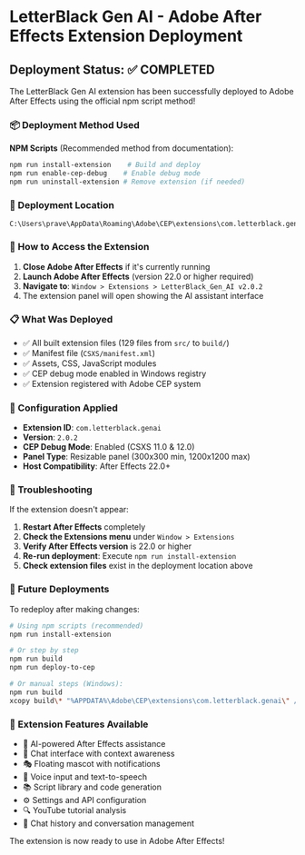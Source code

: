 # LetterBlack Gen AI - Adobe After Effects Extension Deployment

## Deployment Status: ✅ COMPLETED

The LetterBlack Gen AI extension has been successfully deployed to Adobe After Effects using the official npm script method!

### 📦 Deployment Method Used
**NPM Scripts** (Recommended method from documentation):
```bash
npm run install-extension    # Build and deploy
npm run enable-cep-debug    # Enable debug mode
npm run uninstall-extension # Remove extension (if needed)
```

### 📍 Deployment Location
```
C:\Users\prave\AppData\Roaming\Adobe\CEP\extensions\com.letterblack.genai\
```

### 🚀 How to Access the Extension

1. **Close Adobe After Effects** if it's currently running
2. **Launch Adobe After Effects** (version 22.0 or higher required)
3. **Navigate to**: `Window > Extensions > LetterBlack_Gen_AI v2.0.2`
4. The extension panel will open showing the AI assistant interface

### 📋 What Was Deployed

- ✅ All built extension files (129 files from `src/` to `build/`)
- ✅ Manifest file (`CSXS/manifest.xml`) 
- ✅ Assets, CSS, JavaScript modules
- ✅ CEP debug mode enabled in Windows registry
- ✅ Extension registered with Adobe CEP system

### 🔧 Configuration Applied

- **Extension ID**: `com.letterblack.genai`
- **Version**: `2.0.2`
- **CEP Debug Mode**: Enabled (CSXS 11.0 & 12.0)
- **Panel Type**: Resizable panel (300x300 min, 1200x1200 max)
- **Host Compatibility**: After Effects 22.0+

### 🚨 Troubleshooting

If the extension doesn't appear:

1. **Restart After Effects** completely
2. **Check the Extensions menu** under `Window > Extensions`
3. **Verify After Effects version** is 22.0 or higher
4. **Re-run deployment**: Execute `npm run install-extension`
5. **Check extension files** exist in the deployment location above

### 🔄 Future Deployments

To redeploy after making changes:

```bash
# Using npm scripts (recommended)
npm run install-extension

# Or step by step
npm run build
npm run deploy-to-cep

# Or manual steps (Windows):
npm run build
xcopy build\* "%APPDATA%\Adobe\CEP\extensions\com.letterblack.genai\" /E /I /Y
```

### 📝 Extension Features Available

- 🤖 AI-powered After Effects assistance
- 💬 Chat interface with context awareness  
- 🎭 Floating mascot with notifications
- 🎤 Voice input and text-to-speech
- 📚 Script library and code generation
- ⚙️ Settings and API configuration
- 🔍 YouTube tutorial analysis
- 💾 Chat history and conversation management

The extension is now ready to use in Adobe After Effects!
